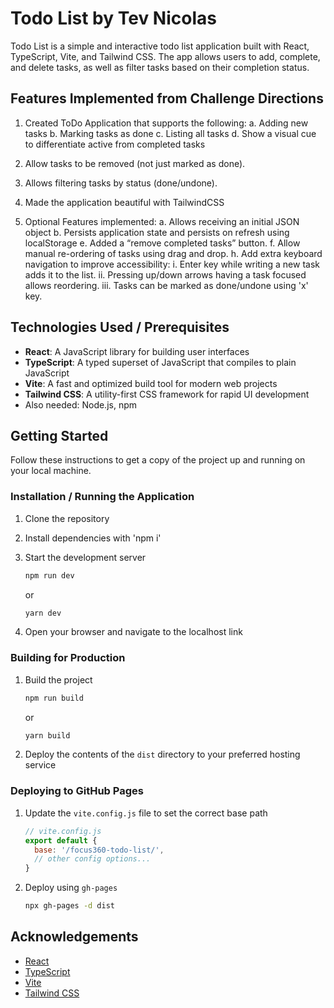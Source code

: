 # Todo List by Tev Nicolas

Todo List is a simple and interactive todo list application built with React, TypeScript, Vite, and Tailwind CSS. The app allows users to add, complete, and delete tasks, as well as filter tasks based on their completion status.

## Features Implemented from Challenge Directions

1) Created ToDo Application that supports the following:
  a. Adding new tasks
  b. Marking tasks as done
  c. Listing all tasks
  d. Show a visual cue to differentiate active from completed tasks

2) Allow tasks to be removed (not just marked as done).
3) Allows filtering tasks by status (done/undone).
4) Made the application beautiful with TailwindCSS
5) Optional Features implemented:
  a. Allows receiving an initial JSON object
  b. Persists application state and persists on refresh using localStorage
  e. Added a “remove completed tasks” button.
  f. Allow manual re-ordering of tasks using drag and drop.
  h. Add extra keyboard navigation to improve accessibility:
    i. Enter key while writing a new task adds it to the list.
    ii. Pressing up/down arrows having a task focused allows reordering.
    iii. Tasks can be marked as done/undone using 'x' key.



## Technologies Used / Prerequisites

- **React**: A JavaScript library for building user interfaces
- **TypeScript**: A typed superset of JavaScript that compiles to plain JavaScript
- **Vite**: A fast and optimized build tool for modern web projects
- **Tailwind CSS**: A utility-first CSS framework for rapid UI development
- Also needed: Node.js, npm

## Getting Started

Follow these instructions to get a copy of the project up and running on your local machine.


### Installation / Running the Application

1. Clone the repository

2. Install dependencies with 'npm i'

3. Start the development server

    ```sh
    npm run dev
    ```

    or

    ```sh
    yarn dev
    ```

4. Open your browser and navigate to the localhost link

### Building for Production

1. Build the project

    ```sh
    npm run build
    ```

    or

    ```sh
    yarn build
    ```

2. Deploy the contents of the `dist` directory to your preferred hosting service

### Deploying to GitHub Pages

1. Update the `vite.config.js` file to set the correct base path

    ```javascript
    // vite.config.js
    export default {
      base: '/focus360-todo-list/',
      // other config options...
    }
    ```

2. Deploy using `gh-pages`

    ```sh
    npx gh-pages -d dist
    ```

## Acknowledgements

- [React](https://reactjs.org/)
- [TypeScript](https://www.typescriptlang.org/)
- [Vite](https://vitejs.dev/)
- [Tailwind CSS](https://tailwindcss.com/)

